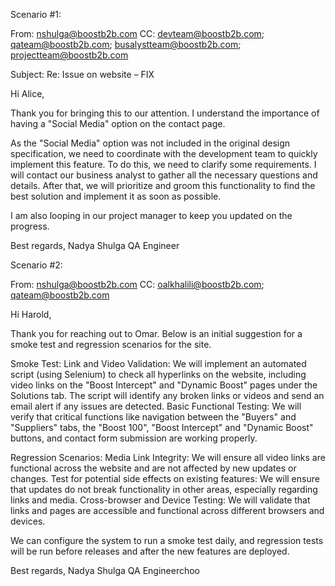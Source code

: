 Scenario #1:

From: nshulga@boostb2b.com
CC: devteam@boostb2b.com; qateam@boostb2b.com; busalystteam@boostb2b.com; projectteam@boostb2b.com

Subject: Re: Issue on website – FIX

Hi Alice,

Thank you for bringing this to our attention. I understand the importance of having a "Social Media" option on the contact page.

As the "Social Media" option was not included in the original design specification, we need to coordinate with the development team to quickly implement this feature. To do this, we need to clarify some requirements.
I will contact our business analyst to gather all the necessary questions and details. After that, we will prioritize and groom this functionality to find the best solution and implement it as soon as possible.

I am also looping in our project manager to keep you updated on the progress.

Best regards,
Nadya Shulga
QA Engineer


Scenario #2:

From: nshulga@boostb2b.com
CC: oalkhalili@boostb2b.com; qateam@boostb2b.com

Hi Harold,

Thank you for reaching out to Omar. Below is an initial suggestion for a smoke test and regression scenarios for the site.

Smoke Test:
Link and Video Validation:
We will implement an automated script (using Selenium) to check all hyperlinks on the website, including video links on the "Boost Intercept" and "Dynamic Boost" pages under the Solutions tab. The script will identify any broken links or videos and send an email alert if any issues are detected.
Basic Functional Testing:
We will verify that critical functions like navigation between the "Buyers" and "Suppliers" tabs, the "Boost 100", "Boost Intercept" and "Dynamic Boost" buttons, and contact form submission are working properly.

Regression Scenarios:
Media Link Integrity:
We will ensure all video links are functional across the website and are not affected by new updates or changes.
Test for potential side effects on existing features: 
We will ensure that updates do not break functionality in other areas, especially regarding links and media.
Cross-browser and Device Testing:
We will validate that links and pages are accessible and functional across different browsers and devices.

We can configure the system to run a smoke test daily, and regression tests will be run before releases and after the new features are deployed.

Best regards,
Nadya Shulga
QA Engineerchoo

